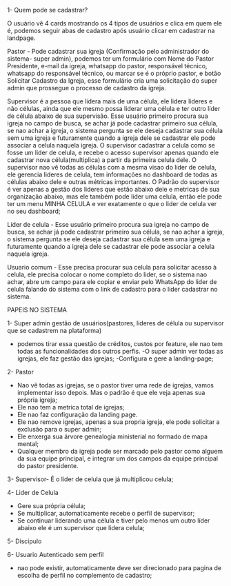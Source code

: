 1- Quem pode se cadastrar?

O usuário vê 4 cards mostrando os 4 tipos de usuários e clica em quem ele é, podemos seguir abas de cadastro após usuário clicar em cadastrar na landpage.

Pastor - Pode cadastrar sua igreja (Confirmação pelo administrador do sistema- super admin), podemos ter um formulário com Nome do Pastor Presidente, e-mail da igreja, whatsapp do pastor, responsável técnico, whatsapp do responsável técnico, ou marcar se é o próprio pastor, e botão Solicitar Cadastro da Igreja, esse formulário cria uma solicitação do super admin que prossegue o processo de cadastro da igreja.

Supervisor é a pessoa que lidera mais de uma célula, ele lidera lideres e não células, ainda que ele mesmo possa liderar uma célula e ter outro líder de célula abaixo de sua supervisão. Esse usuário primeiro procura sua igreja no campo de busca, se achar já pode cadastrar primeiro sua célula, se nao achar a igreja, o sistema pergunta se ele deseja cadastrar sua célula sem uma igreja e futuramente quando a igreja dele se cadastrar ele pode associar a celula naquela igreja. O supervisor cadastrar a celula como se fosse um lider de celula, e recebe o acesso supervisor apenas quando ele cadastrar nova célula(multiplica) a partir da primeira celula dele. O supervisor nao vê todas as células com a mesma visao do lider de celula, ele gerencia lideres de celula, tem informações no dashboard de todas as células abaixo dele e outras métricas importantes. O Padrão do supervisor é ver apenas a gestão dos lideres que estão abaixo dele e metricas de sua organização abaixo, mas ele também pode lider uma celula, então ele pode ter um menu MINHA CELULA e ver exatamente o que o lider de celula ver no seu dashboard;

Líder de celula - Esse usuário primeiro procura sua igreja no campo de busca, se achar já pode cadastrar primeiro sua célula, se nao achar a igreja, o sistema pergunta se ele deseja cadastrar sua célula sem uma igreja e futuramente quando a igreja dele se cadastrar ele pode associar a celula naquela igreja.


Usuario comum - Esse precisa procurar sua celula para solicitar acesso à celula, ele precisa colocar o nome completo do lider, se o sistema nao achar, abre um campo para ele copiar e enviar pelo WhatsApp do lider de celula falando do sistema com o link de cadastro para o lider cadastrar no sistema.


PAPEIS NO SISTEMA

1- Super admin
gestão de usuários(pastores, lideres de célula ou supervisor que se cadastrem na plataforma)
- podemos tirar essa questão de créditos, custos por feature, ele nao tem todas as funcionalidades dos outros perfis.
-O super admin ver todas as igrejas, ele faz gestão das igrejas;
-Configura e gere a landing-page;

2- Pastor
- Nao vê todas as igrejas, se o pastor tiver uma rede de igrejas, vamos implementar isso depois. Mas o padrão é que ele veja apenas sua própria igreja;
- Ele nao tem a metrica total de igrejas;
- Ele nao faz configuração da landing page.
- Ele nao remove igrejas, apenas a sua propria igreja, ele pode solicitar a exclusão para o super admin;
- Ele enxerga sua árvore genealogia ministerial no formado de mapa mental;
- Qualquer membro da igreja pode ser marcado pelo pastor como alguem da sua equipe principal, e integrar um dos campos da equipe principal do pastor presidente.

3- Supervisor- É o lider de celula que já multiplicou celula;


4- Lider de Celula
- Gere sua própria célula;
- Se multiplicar, automaticamente recebe o perfil de supervisor;
- Se continuar liderando uma célula e tiver pelo menos um outro líder abaixo ele é um supervisor que lidera celula;


5- Discipulo

6- Usuario Autenticado sem perfil
- nao pode existir, automaticamente deve ser direcionado para pagina de escolha de perfil no complemento de cadastro;